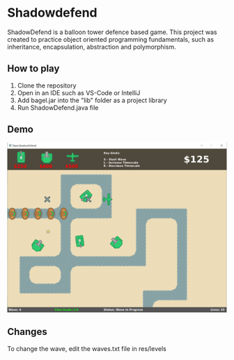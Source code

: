 # Shadowdefend
ShadowDefend is a balloon tower defence based game. This project was created to practice object oriented programming fundamentals, such as inheritance, encapsulation, abstraction and polymorphism.

## How to play
1) Clone the repository
2) Open in an IDE such as VS-Code or IntelliJ
3) Add bagel.jar into the "lib" folder as a project library
4) Run ShadowDefend.java file

## Demo
![screenshot_demo](screenshots/Example1.png)

## Changes
To change the wave, edit the waves.txt file in res/levels


